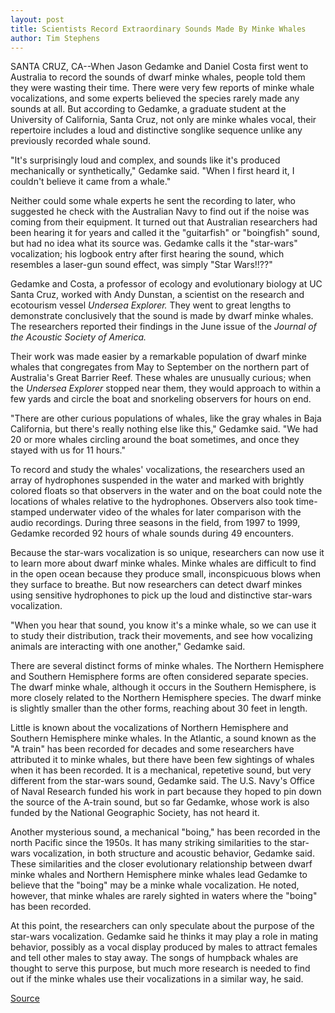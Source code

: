 ```yaml
---
layout: post
title: Scientists Record Extraordinary Sounds Made By Minke Whales
author: Tim Stephens
---
```


SANTA CRUZ, CA--When Jason Gedamke and Daniel Costa first went to Australia to record the sounds of dwarf minke whales, people told them they were wasting their time. There were very few reports of minke whale vocalizations, and some experts believed the species rarely made any sounds at all. But according to Gedamke, a graduate student at the University of California, Santa Cruz, not only are minke whales vocal, their repertoire includes a loud and distinctive songlike sequence unlike any previously recorded whale sound.

"It's surprisingly loud and complex, and sounds like it's produced mechanically or synthetically," Gedamke said. "When I first heard it, I couldn't believe it came from a whale."

Neither could some whale experts he sent the recording to later, who suggested he check with the Australian Navy to find out if the noise was coming from their equipment. It turned out that Australian researchers had been hearing it for years and called it the "guitarfish" or "boingfish" sound, but had no idea what its source was. Gedamke calls it the "star-wars" vocalization; his logbook entry after first hearing the sound, which resembles a laser-gun sound effect, was simply "Star Wars!!??"

Gedamke and Costa, a professor of ecology and evolutionary biology at UC Santa Cruz, worked with Andy Dunstan, a scientist on the research and ecotourism vessel _Undersea Explorer._ They went to great lengths to demonstrate conclusively that the sound is made by dwarf minke whales. The researchers reported their findings in the June issue of the _Journal of the Acoustic Society of America._

Their work was made easier by a remarkable population of dwarf minke whales that congregates from May to September on the northern part of Australia's Great Barrier Reef. These whales are unusually curious; when the _Undersea Explorer_ stopped near them, they would approach to within a few yards and circle the boat and snorkeling observers for hours on end.

"There are other curious populations of whales, like the gray whales in Baja California, but there's really nothing else like this," Gedamke said. "We had 20 or more whales circling around the boat sometimes, and once they stayed with us for 11 hours."

To record and study the whales' vocalizations, the researchers used an array of hydrophones suspended in the water and marked with brightly colored floats so that observers in the water and on the boat could note the locations of whales relative to the hydrophones. Observers also took time-stamped underwater video of the whales for later comparison with the audio recordings. During three seasons in the field, from 1997 to 1999, Gedamke recorded 92 hours of whale sounds during 49 encounters.

Because the star-wars vocalization is so unique, researchers can now use it to learn more about dwarf minke whales. Minke whales are difficult to find in the open ocean because they produce small, inconspicuous blows when they surface to breathe. But now researchers can detect dwarf minkes using sensitive hydrophones to pick up the loud and distinctive star-wars vocalization.

"When you hear that sound, you know it's a minke whale, so we can use it to study their distribution, track their movements, and see how vocalizing animals are interacting with one another," Gedamke said.

There are several distinct forms of minke whales. The Northern Hemisphere and Southern Hemisphere forms are often considered separate species. The dwarf minke whale, although it occurs in the Southern Hemisphere, is more closely related to the Northern Hemisphere species. The dwarf minke is slightly smaller than the other forms, reaching about 30 feet in length.

Little is known about the vocalizations of Northern Hemisphere and Southern Hemisphere minke whales. In the Atlantic, a sound known as the "A train" has been recorded for decades and some researchers have attributed it to minke whales, but there have been few sightings of whales when it has been recorded. It is a mechanical, repetetive sound, but very different from the star-wars sound, Gedamke said. The U.S. Navy's Office of Naval Research funded his work in part because they hoped to pin down the source of the A-train sound, but so far Gedamke, whose work is also funded by the National Geographic Society, has not heard it.

Another mysterious sound, a mechanical "boing," has been recorded in the north Pacific since the 1950s. It has many striking similarities to the star-wars vocalization, in both structure and acoustic behavior, Gedamke said. These similarities and the closer evolutionary relationship between dwarf minke whales and Northern Hemisphere minke whales lead Gedamke to believe that the "boing" may be a minke whale vocalization. He noted, however, that minke whales are rarely sighted in waters where the "boing" has been recorded.

At this point, the researchers can only speculate about the purpose of the star-wars vocalization. Gedamke said he thinks it may play a role in mating behavior, possibly as a vocal display produced by males to attract females and tell other males to stay away. The songs of humpback whales are thought to serve this purpose, but much more research is needed to find out if the minke whales use their vocalizations in a similar way, he said.

[Source](http://www1.ucsc.edu/news_events/press_releases/archive/00-01/06-01/minke.html "Permalink to UCSC Press Release: Minke whale sounds")
